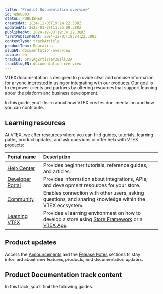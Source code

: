 ```yaml
---
title: 'Product Documentation overview'
id: edu0003
status: PUBLISHED
createdAt: 2024-12-03T19:24:22.388Z
updatedAt: 2025-01-27T11:55:00.388Z
publishedAt: 2024-12-03T19:24:22.388Z
firstPublishedAt: 2024-12-03T19:24:22.388Z
contentType: trackArticle
productTeam: Education
slugEN: documentation-overview
locale: en
trackId: 5PxyAgZrtiYlaYZBTlhJ2A
trackSlugEN: documentation-overview
---
```


VTEX documentation is designed to provide clear and concise information for anyone interested in using or integrating with our products. Our goal is to empower clients and partners by offering resources that support learning about the platform and business development.

In this guide, you’ll learn about how VTEX creates documentation and how you can contribute.

## Learning resources

At VTEX, we offer resources where you can find guides, tutorials, learning paths, product updates, and ask questions or offer help with VTEX products:

| **Portal name** | **Description** |
| :---- | :---- |
| [Help Center](https://help.vtex.com/) | Provides beginner tutorials, reference guides, and articles. |
| [Developer Portal](https://developers.vtex.com/) |  Provides information about integrations, APIs, and development resources for your store. |
| [Community](https://community.vtex.com/) | Enables connection with other users, asking questions, and sharing knowledge within the VTEX ecosystem. |
| [Learning VTEX](https://learn.vtex.com/) | Provides a learning environment on how to develop a store using [Store Framework](https://developers.vtex.com/docs/guides/store-framework) or a [VTEX App](https://developers.vtex.com/docs/guides/vtex-io-documentation-what-is-a-vtex-app). |

## Product updates

Access the [Announcements](https://help.vtex.com/pt/en/announcements) and the [Release Notes](https://developers.vtex.com/updates/release-notes) sections to stay informed about new features, products, and documentation updates.

## Product Documentation track content

In this track, you’ll find the following guides.

<Flex>

<WhatsNextCard
title="Best practices for writin documentation"
description="Learn about our documentation best practices and how to apply them."
linkTo="https://language-hub.netlify.app/docs/documentation/best-practices-for-writing-documentation"
linkTitle="See more"
/>

<WhatsNextCard
title="Contribution guidelines"
description="Find out how you can contribute to VTEX documentation."
linkTo="https://language-hub.netlify.app/docs/documentation/contribution-guidelines"
linkTitle="See more"
/>

<WhatsNextCard
title="Templates"
description="Use our templates to create consistent and well-structured documentation."
linkTo="LINK"
linkTitle="See more"
/>

</Flex>
